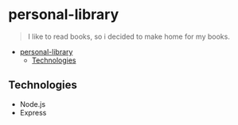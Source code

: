 # personal-library
> I like to read books, so i decided to make home for my books. 
  
- [personal-library](#personal-library)
  - [Technologies](#technologies)

## Technologies
* Node.js
* Express